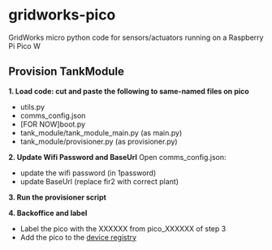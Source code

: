 # gridworks-pico
GridWorks micro python code for sensors/actuators running on a Raspberry Pi Pico W


## Provision TankModule

**1. Load code: cut and paste the following to same-named files on pico**
  - utils.py
  - comms_config.json
  - [FOR NOW]boot.py
  - tank_module/tank_module_main.py (as main.py)
  - tank_module/provisioner.py (as provisioner.py)

**2. Update Wifi Password and  BaseUrl**
 Open comms_config.json:
   - update the wifi password (in 1password)
   - update BaseUrl (replace fir2 with correct plant)

**3. Run the provisioner script**

**4. Backoffice and label**
- Label the pico with the XXXXXX from pico_XXXXXX of step 3
- Add the pico to the [device registry](https://docs.google.com/spreadsheets/d/1ciNYkqTFreuF7spXqfPVz5j4dWS9rPG2Zydkkh57mLI/edit?gid=167548878#gid=167548878)